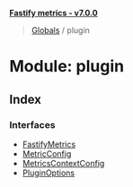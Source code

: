 **[Fastify metrics - v7.0.0](../README.md)**

> [Globals](../README.md) / plugin

# Module: plugin

## Index

### Interfaces

* [FastifyMetrics](../interfaces/plugin.fastifymetrics.md)
* [MetricConfig](../interfaces/plugin.metricconfig.md)
* [MetricsContextConfig](../interfaces/plugin.metricscontextconfig.md)
* [PluginOptions](../interfaces/plugin.pluginoptions.md)
